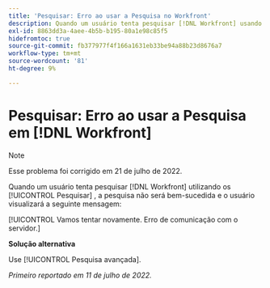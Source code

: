 ```yaml
---
title: 'Pesquisar: Erro ao usar a Pesquisa no Workfront'
description: Quando um usuário tenta pesquisar [!DNL Workfront] usando a funcionalidade básica de Pesquisa , a pesquisa não é bem-sucedida e o usuário vê uma mensagem de erro.
exl-id: 8863dd3a-4aee-4b5b-b195-80a1e98c85f5
hidefromtoc: true
source-git-commit: fb377977f4f166a1631eb33be94a88b23d8676a7
workflow-type: tm+mt
source-wordcount: '81'
ht-degree: 9%

---
```


# Pesquisar: Erro ao usar a Pesquisa em [!DNL Workfront]

>[!NOTE]
>
>Esse problema foi corrigido em 21 de julho de 2022.

Quando um usuário tenta pesquisar [!DNL Workfront] utilizando os [!UICONTROL Pesquisar] , a pesquisa não será bem-sucedida e o usuário visualizará a seguinte mensagem:

[!UICONTROL Vamos tentar novamente. Erro de comunicação com o servidor.]

**Solução alternativa**

Use [!UICONTROL Pesquisa avançada].

_Primeiro reportado em 11 de julho de 2022._
